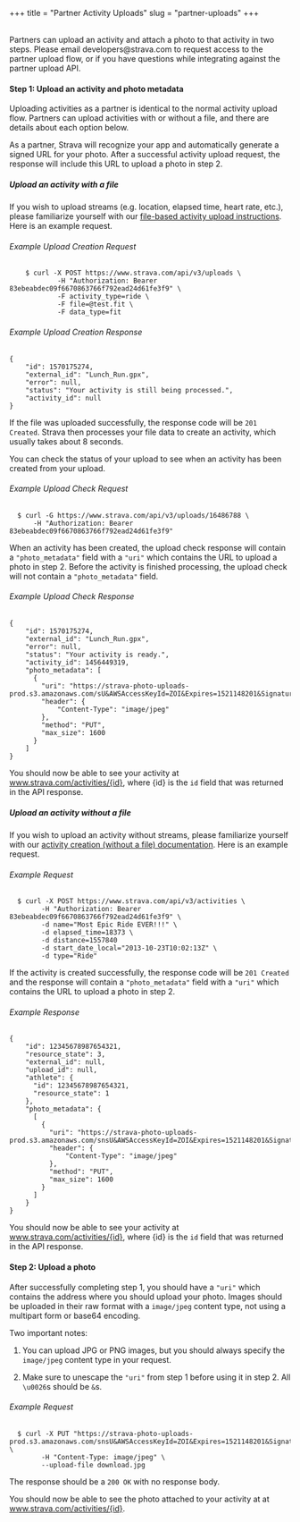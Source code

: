 +++
title = "Partner Activity Uploads"
slug = "partner-uploads"
+++

<br>
Partners can upload an activity and attach a photo to that activity in two steps.
Please email developers@strava.com to request access to the partner upload flow, or if you have questions while integrating against the partner upload API.

#### Step 1: Upload an activity and photo metadata

Uploading activities as a partner is identical to the normal activity upload flow.
Partners can upload activities with or without a file, and there are details about each option below.

As a partner, Strava will recognize your app and automatically generate a signed URL for your photo.
After a successful activity upload request, the response will include this URL to upload a photo in step 2.

##### Upload an activity with a file
If you wish to upload streams (e.g. location, elapsed time, heart rate, etc.), please familiarize yourself with our [file-based activity upload instructions](../uploads).
Here is an example request.

###### Example Upload Creation Request
		$ curl -X POST https://www.strava.com/api/v3/uploads \
		        -H "Authorization: Bearer 83ebeabdec09f6670863766f792ead24d61fe3f9" \
		        -F activity_type=ride \
		        -F file=@test.fit \
		        -F data_type=fit

###### Example Upload Creation Response
	{
	    "id": 1570175274,
	    "external_id": "Lunch_Run.gpx",
	    "error": null,
	    "status": "Your activity is still being processed.",
	    "activity_id": null
	}

If the file was uploaded successfully, the response code will be `201 Created`.
Strava then processes your file data to create an activity, which usually takes about 8 seconds.

You can check the status of your upload to see when an activity has been created from your upload.

###### Example Upload Check Request
	  $ curl -G https://www.strava.com/api/v3/uploads/16486788 \
	      -H "Authorization: Bearer 83ebeabdec09f6670863766f792ead24d61fe3f9"

When an activity has been created, the upload check response will contain a `"photo_metadata"` field with a `"uri"` which contains the URL to upload a photo in step 2.
Before the activity is finished processing, the upload check will not contain a `"photo_metadata"` field.

###### Example Upload Check Response

	{
	    "id": 1570175274,
	    "external_id": "Lunch_Run.gpx",
	    "error": null,
	    "status": "Your activity is ready.",
	    "activity_id": 1456449319,
	    "photo_metadata": [
	      {
	        "uri": "https://strava-photo-uploads-prod.s3.amazonaws.com/sU&AWSAccessKeyId=ZOI&Expires=1521148201&Signature=LEfm%3D",
	        "header": {
	            "Content-Type": "image/jpeg"
	        },
	        "method": "PUT",
	        "max_size": 1600
	      }
	    ]
	}

You should now be able to see your activity at www.strava.com/activities/{id}, where {id} is the `id` field that was returned in the API response.

##### Upload an activity without a file
If you wish to upload an activity without streams, please familiarize yourself with our [activity creation (without a file) documentation](../reference/#api-Activities-createActivity).
Here is an example request.

###### Example Request
	  $ curl -X POST https://www.strava.com/api/v3/activities \
	        -H "Authorization: Bearer 83ebeabdec09f6670863766f792ead24d61fe3f9" \
	        -d name="Most Epic Ride EVER!!!" \
	        -d elapsed_time=18373 \
	        -d distance=1557840
	        -d start_date_local="2013-10-23T10:02:13Z" \
	        -d type="Ride"

If the activity is created successfully, the response code will be `201 Created` and the response will contain a `"photo_metadata"` field with a `"uri"` which contains the URL to upload a photo in step 2.

###### Example Response
	{
	    "id": 12345678987654321,
	    "resource_state": 3,
	    "external_id": null,
	    "upload_id": null,
	    "athlete": {
	      "id": 12345678987654321,
	      "resource_state": 1
	    },
	    "photo_metadata": {
	      [
	        {
	          "uri": "https://strava-photo-uploads-prod.s3.amazonaws.com/snsU&AWSAccessKeyId=ZOI&Expires=1521148201&Signature=LEHffm%3D",
	          "header": {
	              "Content-Type": "image/jpeg"
	          },
	          "method": "PUT",
	          "max_size": 1600
	        }
	      ]
	    }
	}

You should now be able to see your activity at www.strava.com/activities/{id}, where {id} is the `id` field that was returned in the API response.

#### Step 2: Upload a photo

After successfully completing step 1, you should have a `"uri"` which contains the address where you should upload your photo.
Images should be uploaded in their raw format with a `image/jpeg` content type, not using a multipart form or base64 encoding.

Two important notes:

1. You can upload JPG or PNG images, but you should always specify the `image/jpeg` content type in your request.

2. Make sure to unescape the `"uri"` from step 1 before using it in step 2. All `\u0026`s should be `&`s.

###### Example Request
	  $ curl -X PUT "https://strava-photo-uploads-prod.s3.amazonaws.com/snsU&AWSAccessKeyId=ZOI&Expires=1521148201&Signature=LEHffm%3D" \
	        -H "Content-Type: image/jpeg" \
	        --upload-file download.jpg

The response should be a `200 OK` with no response body.

You should now be able to see the photo attached to your activity at at www.strava.com/activities/{id}.
